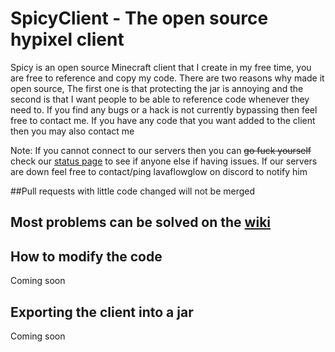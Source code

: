 # SpicyClient - The open source hypixel client
Spicy is an open source Minecraft client that I create in my free time, you are free to reference and copy my code. There are two reasons why made it open source, The first one is that protecting the jar is annoying and the second is that I want people to be able to reference code whenever they need to. If you find any bugs or a hack is not currently bypassing then feel free to contact me. If you have any code that you want added to the client then you may also contact me

Note: If you cannot connect to our servers then you can ~~go fuck yourself~~ check our [status page](https://status.spicyclient.info/) to see if anyone else if having issues. If our servers are down feel free to contact/ping lavaflowglow on discord to notify him

##Pull requests with little code changed will not be merged

## Most problems can be solved on the [wiki](https://github.com/NathanKassab/SpicyClient/wiki)

## How to modify the code
Coming soon

## Exporting the client into a jar
Coming soon

